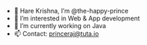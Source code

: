 - 👋 Hare Krishna, I’m @the-happy-prince
- 👀 I’m interested in Web & App development
- 🌱 I’m currently working on Java
- 📫 Contact: princeraj@tuta.io

<!---
the-happy-prince/the-happy-prince is a ✨ special ✨ repository because its `README.md` (this file) appears on your GitHub profile.
You can click the Preview link to take a look at your changes.
--->
